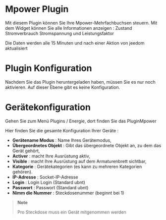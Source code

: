# Mpower Plugin

Mit diesem Plugin können Sie Ihre Mpower-Mehrfachbuchsen steuern. Mit dem Widget können Sie alle Informationen anzeigen : Zustand Stromverbrauch Stromspannung und Leistungsfaktor

Die Daten werden alle 15 Minuten und nach einer Aktion von jeedom aktualisiert

# Plugin Konfiguration

Nachdem Sie das Plugin heruntergeladen haben, müssen Sie es nur noch aktivieren. Auf dieser Ebene gibt es keine Konfiguration.

# Gerätekonfiguration

Gehen Sie zum Menü Plugins / Energie, dort finden Sie das PluginMpower

Hier finden Sie die gesamte Konfiguration Ihrer Geräte :

-   **Gerätename Modus** : Name Ihres Gerätemodus,
-   **Übergeordnetes Objekt** : Gibt das übergeordnete Objekt an, zu dem das Gerät gehört,
-   **Activer** : macht Ihre Ausrüstung aktiv,
-   **Visible** : macht Ihre Ausrüstung auf dem Armaturenbrett sichtbar,
-   **Kategorie** : Gerätekategorien (es kann zu mehreren Kategorien gehören).
-   **IP-Adresse** : Socket-IP-Adresse
-   **Login** : Login Login (Standard ubnt)
-   **Passwort** : Passwort (Standard ubnt)
-   **Nimm die Nummer** : Steckdosenummer (beginnt bei 1)

> **Note**
>
> Pro Steckdose muss ein Gerät mitgenommen werden
